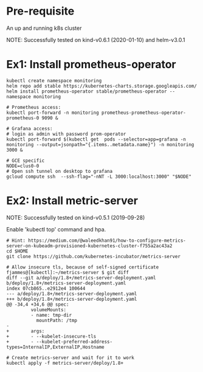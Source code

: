 # Pre-requisite 

An up and running k8s cluster

NOTE: Successfully tested on kind-v0.6.1 (2020-01-10) and helm-v3.0.1

# Ex1: Install prometheus-operator

```shell
kubectl create namespace monitoring
helm repo add stable https://kubernetes-charts.storage.googleapis.com/
helm install prometheus-operator stable/prometheus-operator --namespace monitoring

# Prometheus access:
kubectl port-forward -n monitoring prometheus-prometheus-operator-prometheus-0 9090 &

# Grafana access:
# login as admin with password prom-operator
kubectl port-forward $(kubectl get  pods --selector=app=grafana -n  monitoring --output=jsonpath="{.items..metadata.name}") -n monitoring  3000 &

# GCE specific
NODE=clus0-0
# Open ssh tunnel on desktop to grafana
gcloud compute ssh  --ssh-flag="-nNT -L 3000:localhost:3000" "$NODE"
```

# Ex2: Install metric-server

NOTE: Successfully tested on kind-v0.5.1 (2019-09-28)

Enable 'kubectl top' command and hpa.

```shell
# Hint: https://medium.com/@waleedkhan91/how-to-configure-metrics-server-on-kubeadm-provisioned-kubernetes-cluster-f755a2ac43a2
cd $HOME
git clone https://github.com/kubernetes-incubator/metrics-server

# Allow insecure tls, because of self-signed certificate
fjammes@[kubectl]:~/metrics-server $ git diff
diff --git a/deploy/1.8+/metrics-server-deployment.yaml b/deploy/1.8+/metrics-server-deployment.yaml
index 07cb865..e2912e4 100644
--- a/deploy/1.8+/metrics-server-deployment.yaml
+++ b/deploy/1.8+/metrics-server-deployment.yaml
@@ -34,4 +34,6 @@ spec:
         volumeMounts:
         - name: tmp-dir
           mountPath: /tmp
-
+        args:
+        - --kubelet-insecure-tls
+        - --kubelet-preferred-address-types=InternalIP,ExternalIP,Hostname

# Create metrics-server and wait for it to work
kubectl apply -f metrics-server/deploy/1.8+
```


